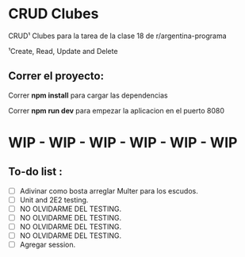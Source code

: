 # CRUD Clubes
CRUD¹ Clubes para la tarea de la clase 18 de r/argentina-programa

¹Create, Read, Update and Delete

## Correr el proyecto: 

Correr **npm install** para cargar las dependencias

Correr **npm run dev** para empezar la aplicacion en el puerto 8080

# WIP - WIP - WIP - WIP - WIP - WIP

## To-do list : 
- [ ] Adivinar como bosta arreglar Multer para los escudos.
- [ ] Unit and 2E2 testing.
- [ ] NO OLVIDARME DEL TESTING.
- [ ] NO OLVIDARME DEL TESTING.
- [ ] NO OLVIDARME DEL TESTING.
- [ ] NO OLVIDARME DEL TESTING.
- [ ] Agregar session.